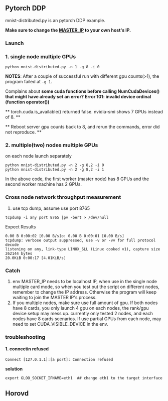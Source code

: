 ## Pytorch DDP
mnist-distributed.py is an pytorch DDP example.

**Make sure to change the [MASTER_IP](https://github.com/CentaurusInfra/alnair/blob/main/test/distributed-training/mnist-distributed.py#L25) to your own host's IP.**
### Launch
### 1. single node multiple GPUs
```
python mnist-distributed.py -n 1 -g 8 -i 0
```
**NOTES**: After a couple of successful run with different gpu counts(>1), the program failed at  ```-g 1```. 

Complains about **some cuda functions before calling NumCudaDevices() that might have already set an error? Error 101: invalid device ordinal (function operator())**

** torch.cuda.is_available() returned false. nvidia-smi shows 7 GPUs instead of 8. **

** Reboot server gpu counts back to 8, and rerun the commands, error did not reproduce. **

### 2. multiple(two) nodes multiple GPUs
on each node launch separately 
```
python mnist-distributed.py -n 2 -g 8,2 -i 0
python mnist-distributed.py -n 2 -g 8,2 -i 1
```
In the above code, the first worker (master node) has 8 GPUs and the second worker machine has 2 GPUs.

### Cross node network throughput measurement
1. use tcp dump, assume use port 8765

```tcpdump -i any port 8765 |pv -bert > /dev/null```

Expect Results
```
0.00 B 0:00:02 [0.00 B/s]o: 0.00 B 0:00:01 [0.00 B/s]
tcpdump: verbose output suppressed, use -v or -vv for full protocol decode
listening on any, link-type LINUX_SLL (Linux cooked v1), capture size 262144 bytes
20.0KiB 0:00:17 [4.01KiB/s]
```
### Catch
1. env MASTER_IP needs to be localhost IP, when use in the single node multiple card mode, so when you test out the script on different nodes, remember to change the IP address. Otherwise the program will keep waiting to join the MASTER IP's process.
2. If you multiple nodes, make sure use full amount of gpu. If both nodes have 8 cards, you only launch 4 gpu on each nodes, the rank/gpu device setup may mess up. currently only tested 2 nodes, and each nodes have 8 cards scenarios. If use partial GPUs from each node, may need to set CUDA_VISIBLE_DEVICE in the env.

### troubleshooting
#### 1. connectin refused
```
Connect [127.0.1.1]:[a port]: Connection refused
```
**solution**

```
export GLOO_SOCKET_IFNAME=eth1  ## change eth1 to the target interface
```

## Horovd
